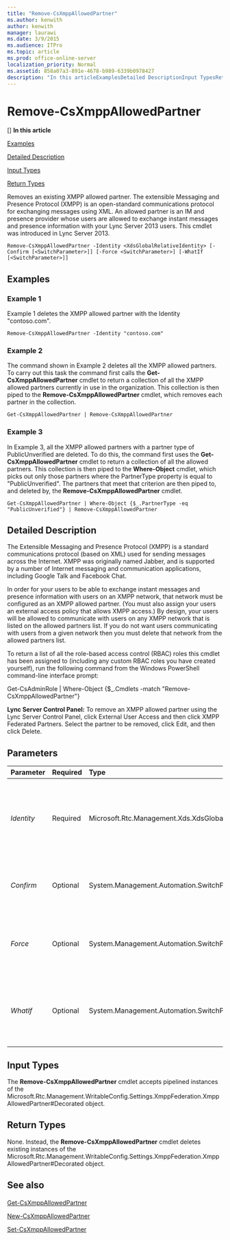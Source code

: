 ```yaml
---
title: "Remove-CsXmppAllowedPartner"
ms.author: kenwith
author: kenwith
manager: laurawi
ms.date: 3/9/2015
ms.audience: ITPro
ms.topic: article
ms.prod: office-online-server
localization_priority: Normal
ms.assetid: 858a07a3-891e-4678-b989-6339b0978427
description: "In this articleExamplesDetailed DescriptionInput TypesReturn Types"
---
```


# Remove-CsXmppAllowedPartner
[]
 **In this article**
  
[Examples](#Examples)
  
[Detailed Description](#DetailedDescription)
  
[Input Types](#InputTypes)
  
[Return Types](#ReturnTypes)
  
Removes an existing XMPP allowed partner. The extensible Messaging and Presence Protocol (XMPP) is an open-standard communications protocol for exchanging messages using XML. An allowed partner is an IM and presence provider whose users are allowed to exchange instant messages and presence information with your Lync Server 2013 users. This cmdlet was introduced in Lync Server 2013.
  
```
Remove-CsXmppAllowedPartner -Identity <XdsGlobalRelativeIdentity> [-Confirm [<SwitchParameter>]] [-Force <SwitchParameter>] [-WhatIf [<SwitchParameter>]]
```

## Examples
<a name="Examples"> </a>

### Example 1

Example 1 deletes the XMPP allowed partner with the Identity "contoso.com".
  
```
Remove-CsXmppAllowedPartner -Identity "contoso.com"
```

### Example 2

The command shown in Example 2 deletes all the XMPP allowed partners. To carry out this task the command first calls the **Get-CsXmppAllowedPartner** cmdlet to return a collection of all the XMPP allowed partners currently in use in the organization. This collection is then piped to the **Remove-CsXmppAllowedPartner** cmdlet, which removes each partner in the collection. 
  
```
Get-CsXmppAllowedPartner | Remove-CsXmppAllowedPartner
```

### Example 3

In Example 3, all the XMPP allowed partners with a partner type of PublicUnverified are deleted. To do this, the command first uses the **Get-CsXmppAllowedPartner** cmdlet to return a collection of all the allowed partners. This collection is then piped to the **Where-Object** cmdlet, which picks out only those partners where the PartnerType property is equal to "PublicUnverified". The partners that meet that criterion are then piped to, and deleted by, the **Remove-CsXmppAllowedPartner** cmdlet. 
  
```
Get-CsXmppAllowedPartner | Where-Object {$_.PartnerType -eq "PublicUnverified"} | Remove-CsXmppAllowedPartner
```

## Detailed Description
<a name="DetailedDescription"> </a>

The Extensible Messaging and Presence Protocol (XMPP) is a standard communications protocol (based on XML) used for sending messages across the Internet. XMPP was originally named Jabber, and is supported by a number of Internet messaging and communication applications, including Google Talk and Facebook Chat.
  
In order for your users to be able to exchange instant messages and presence information with users on an XMPP network, that network must be configured as an XMPP allowed partner. (You must also assign your users an external access policy that allows XMPP access.) By design, your users will be allowed to communicate with users on any XMPP network that is listed on the allowed partners list. If you do not want users communicating with users from a given network then you must delete that network from the allowed partners list.
  
To return a list of all the role-based access control (RBAC) roles this cmdlet has been assigned to (including any custom RBAC roles you have created yourself), run the following command from the Windows PowerShell command-line interface prompt:
  
Get-CsAdminRole | Where-Object {$_.Cmdlets -match "Remove-CsXmppAllowedPartner"}
  
 **Lync Server Control Panel:** To remove an XMPP allowed partner using the Lync Server Control Panel, click External User Access and then click XMPP Federated Partners. Select the partner to be removed, click Edit, and then click Delete. 
  
## Parameters
<a name="DetailedDescription"> </a>

|**Parameter**|**Required**|**Type**|**Description**|
|:-----|:-----|:-----|:-----|
| _Identity_ <br/> |Required  <br/> |Microsoft.Rtc.Management.Xds.XdsGlobalRelativeIdentity  <br/> |Fully qualified domain name (FQDN) of the XMPP allowed partner to be deleted. For example:  <br/> -Identity "fabrikam.com"  <br/> |
| _Confirm_ <br/> |Optional  <br/> |System.Management.Automation.SwitchParameter  <br/> |Prompts you for confirmation before executing the command.  <br/> |
| _Force_ <br/> |Optional  <br/> |System.Management.Automation.SwitchParameter  <br/> |Suppresses the display of any non-fatal error message that might occur when running the command.  <br/> |
| _WhatIf_ <br/> |Optional  <br/> |System.Management.Automation.SwitchParameter  <br/> |Describes what would happen if you executed the command without actually executing the command.  <br/> |
   
## Input Types
<a name="InputTypes"> </a>

The **Remove-CsXmppAllowedPartner** cmdlet accepts pipelined instances of the Microsoft.Rtc.Management.WritableConfig.Settings.XmppFederation.XmppAllowedPartner#Decorated object. 
  
## Return Types
<a name="ReturnTypes"> </a>

None. Instead, the **Remove-CsXmppAllowedPartner** cmdlet deletes existing instances of the Microsoft.Rtc.Management.WritableConfig.Settings.XmppFederation.XmppAllowedPartner#Decorated object. 
  
## See also
<a name="ReturnTypes"> </a>

#### 

[Get-CsXmppAllowedPartner](get-csxmppallowedpartner.md)
  
[New-CsXmppAllowedPartner](new-csxmppallowedpartner.md)
  
[Set-CsXmppAllowedPartner](set-csxmppallowedpartner.md)

